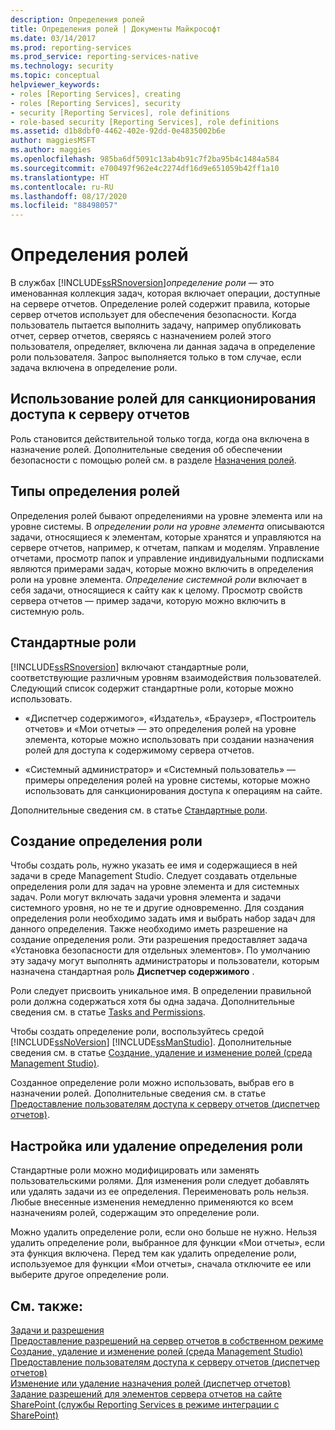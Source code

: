 ```yaml
---
description: Определения ролей
title: Определения ролей | Документы Майкрософт
ms.date: 03/14/2017
ms.prod: reporting-services
ms.prod_service: reporting-services-native
ms.technology: security
ms.topic: conceptual
helpviewer_keywords:
- roles [Reporting Services], creating
- roles [Reporting Services], security
- security [Reporting Services], role definitions
- role-based security [Reporting Services], role definitions
ms.assetid: d1b8dbf0-4462-402e-92dd-0e4835002b6e
author: maggiesMSFT
ms.author: maggies
ms.openlocfilehash: 985ba6df5091c13ab4b91c7f2ba95b4c1484a584
ms.sourcegitcommit: e700497f962e4c2274df16d9e651059b42ff1a10
ms.translationtype: HT
ms.contentlocale: ru-RU
ms.lasthandoff: 08/17/2020
ms.locfileid: "88498057"
---
```

# <a name="role-definitions"></a>Определения ролей
  В службах [!INCLUDE[ssRSnoversion](../../includes/ssrsnoversion-md.md)]*определение роли* — это именованная коллекция задач, которая включает операции, доступные на сервере отчетов. Определение ролей содержит правила, которые сервер отчетов использует для обеспечения безопасности. Когда пользователь пытается выполнить задачу, например опубликовать отчет, сервер отчетов, сверяясь с назначением ролей этого пользователя, определяет, включена ли данная задача в определение роли пользователя. Запрос выполняется только в том случае, если задача включена в определение роли.  
  
## <a name="using-roles-to-authorize-access-to-a-report-server"></a>Использование ролей для санкционирования доступа к серверу отчетов  
 Роль становится действительной только тогда, когда она включена в назначение ролей. Дополнительные сведения об обеспечении безопасности с помощью ролей см. в разделе [Назначения ролей](../../reporting-services/security/role-assignments.md).  
  
## <a name="types-of-role-definitions"></a>Типы определения ролей  
 Определения ролей бывают определениями на уровне элемента или на уровне системы. В *определении роли на уровне элемента* описываются задачи, относящиеся к элементам, которые хранятся и управляются на сервере отчетов, например, к отчетам, папкам и моделям. Управление отчетами, просмотр папок и управление индивидуальными подписками являются примерами задач, которые можно включить в определения роли на уровне элемента. *Определение системной роли* включает в себя задачи, относящиеся к сайту как к целому. Просмотр свойств сервера отчетов — пример задачи, которую можно включить в системную роль.  
  
## <a name="predefined-roles"></a>Стандартные роли  
 [!INCLUDE[ssRSnoversion](../../includes/ssrsnoversion-md.md)] включают стандартные роли, соответствующие различным уровням взаимодействия пользователей. Следующий список содержит стандартные роли, которые можно использовать.  
  
-   «Диспетчер содержимого», «Издатель», «Браузер», «Построитель отчетов» и «Мои отчеты» — это определения ролей на уровне элемента, которые можно использовать при создании назначения ролей для доступа к содержимому сервера отчетов.  
  
-   «Системный администратор» и «Системный пользователь» — примеры определения ролей на уровне системы, которые можно использовать для санкционирования доступа к операциям на сайте.  
  
 Дополнительные сведения см. в статье [Стандартные роли](../../reporting-services/security/role-definitions-predefined-roles.md).  
  
## <a name="creating-a-role-definition"></a>Создание определения роли  
 Чтобы создать роль, нужно указать ее имя и содержащиеся в ней задачи в среде Management Studio. Следует создавать отдельные определения роли для задач на уровне элемента и для системных задач. Роли могут включать задачи уровня элемента и задачи системного уровня, но не те и другие одновременно. Для создания определения роли необходимо задать имя и выбрать набор задач для данного определения. Также необходимо иметь разрешение на создание определения роли. Эти разрешения предоставляет задача «Установка безопасности для отдельных элементов». По умолчанию эту задачу могут выполнять администраторы и пользователи, которым назначена стандартная роль **Диспетчер содержимого** .  
  
 Роли следует присвоить уникальное имя. В определении правильной роли должна содержаться хотя бы одна задача. Дополнительные сведения см. в статье [Tasks and Permissions](../../reporting-services/security/tasks-and-permissions.md).  
  
 Чтобы создать определение роли, воспользуйтесь средой [!INCLUDE[ssNoVersion](../../includes/ssnoversion-md.md)] [!INCLUDE[ssManStudio](../../includes/ssmanstudio-md.md)]. Дополнительные сведения см. в статье [Создание, удаление и изменение ролей (среда Management Studio)](../../reporting-services/security/role-definitions-create-delete-or-modify.md).  
  
 Созданное определение роли можно использовать, выбрав его в назначении ролей. Дополнительные сведения см. в статье [Предоставление пользователям доступа к серверу отчетов (диспетчер отчетов)](../../reporting-services/security/grant-user-access-to-a-report-server-report-manager.md).  
  
## <a name="customize-or-delete-a-role-definition"></a>Настройка или удаление определения роли  
 Стандартные роли можно модифицировать или заменять пользовательскими ролями. Для изменения роли следует добавлять или удалять задачи из ее определения. Переименовать роль нельзя. Любые внесенные изменения немедленно применяются ко всем назначениям ролей, содержащим это определение роли.  
  
 Можно удалить определение роли, если оно больше не нужно. Нельзя удалить определение роли, выбранное для функции «Мои отчеты», если эта функция включена. Перед тем как удалить определение роли, используемое для функции «Мои отчеты», сначала отключите ее или выберите другое определение роли.  
  
## <a name="see-also"></a>См. также:  
 [Задачи и разрешения](../../reporting-services/security/tasks-and-permissions.md)   
 [Предоставление разрешений на сервер отчетов в собственном режиме](../../reporting-services/security/granting-permissions-on-a-native-mode-report-server.md)   
 [Создание, удаление и изменение ролей (среда Management Studio)](../../reporting-services/security/role-definitions-create-delete-or-modify.md)   
 [Предоставление пользователям доступа к серверу отчетов (диспетчер отчетов)](../../reporting-services/security/grant-user-access-to-a-report-server-report-manager.md)   
 [Изменение или удаление назначения ролей (диспетчер отчетов)](../../reporting-services/security/role-assignments-modify-or-delete.md)   
 [Задание разрешений для элементов сервера отчетов на сайте SharePoint (службы Reporting Services в режиме интеграции с SharePoint)](../../reporting-services/security/set-permissions-for-report-server-items-on-a-sharepoint-site.md)  
  
  
